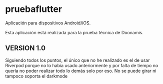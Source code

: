 # pruebaflutter

Aplicación para dispositivos Android/iOS.

Esta aplicación está realizada para la prueba técnica de Doonamis.


## VERSION 1.0
 Siguiendo todos los puntos, el único que no he realizado es el de usar Riverpod porque no lo habia usado anteriormente 
 y por falta de tiempo no quería no poder realizar todo lo demás solo por eso. 
 No se puede girar ni tampoco soporta el darkmode
 
